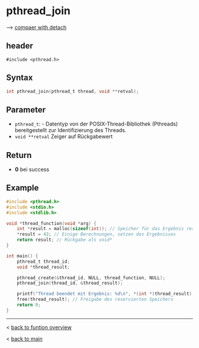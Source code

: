 # pthread_join
--> [compaer with detach](join_detach.md)

## header 
`#include <pthread.h>`

## Syntax
```c 
int pthread_join(pthread_t thread, void **retval);
```

## Parameter
- `pthread_t`: - Datentyp von der POSIX-Thread-Bibliothek (Pthreads) bereitgestellt zur Identifizierung des Threads. 
- `void **retval` Zeiger auf Rückgabewert

## Return
- **0** bei success

## Example
```C
#include <pthread.h>
#include <stdio.h>
#include <stdlib.h>

void *thread_function(void *arg) {
    int *result = malloc(sizeof(int)); // Speicher für das Ergebnis reservieren
    *result = 42; // Einige Berechnungen, setzen des Ergebnisses
    return result; // Rückgabe als void*
}

int main() {
    pthread_t thread_id;
    void *thread_result;

    pthread_create(&thread_id, NULL, thread_function, NULL);
    pthread_join(thread_id, &thread_result);

    printf("Thread beendet mit Ergebnis: %d\n", *(int *)thread_result);
    free(thread_result); // Freigabe des reservierten Speichers
    return 0;
}
```


---
< [back to funtion overview](../function.md)

< [back to main](/)